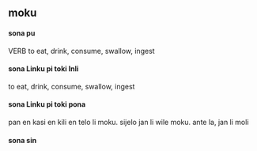 ## moku

#### sona pu

VERB to eat, drink, consume, swallow, ingest

#### sona Linku pi toki Inli

to eat, drink, consume, swallow, ingest

#### sona Linku pi toki pona

pan en kasi en kili en telo li moku. sijelo jan li wile moku. ante la, jan li moli

#### sona sin

